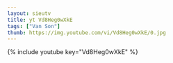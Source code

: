 ```yaml
--- 
layout: sieutv
title: yt Vd8Heg0wXkE
tags: ["Van Son"]
thumb: https://img.youtube.com/vi/Vd8Heg0wXkE/0.jpg
---
```

{% include youtube key="Vd8Heg0wXkE" %} 
